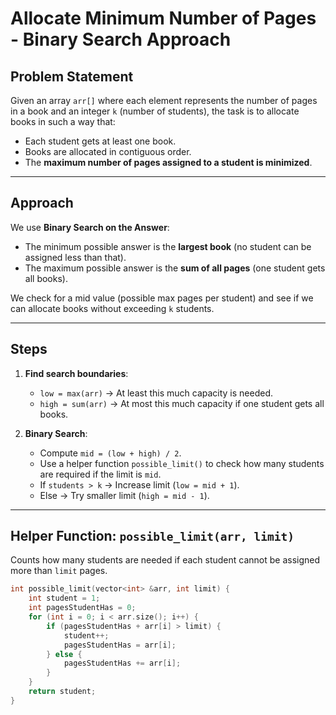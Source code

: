 # Allocate Minimum Number of Pages - Binary Search Approach

## Problem Statement
Given an array `arr[]` where each element represents the number of pages in a book and an integer `k` (number of students), the task is to allocate books in such a way that:
- Each student gets at least one book.
- Books are allocated in contiguous order.
- The **maximum number of pages assigned to a student is minimized**.

---

## Approach

We use **Binary Search on the Answer**:
- The minimum possible answer is the **largest book** (no student can be assigned less than that).
- The maximum possible answer is the **sum of all pages** (one student gets all books).

We check for a mid value (possible max pages per student) and see if we can allocate books without exceeding `k` students.

---

## Steps

1. **Find search boundaries**:
   - `low = max(arr)` → At least this much capacity is needed.
   - `high = sum(arr)` → At most this much capacity if one student gets all books.

2. **Binary Search**:
   - Compute `mid = (low + high) / 2`.
   - Use a helper function `possible_limit()` to check how many students are required if the limit is `mid`.
   - If `students > k` → Increase limit (`low = mid + 1`).
   - Else → Try smaller limit (`high = mid - 1`).

---

## Helper Function: `possible_limit(arr, limit)`
Counts how many students are needed if each student cannot be assigned more than `limit` pages.

```cpp
int possible_limit(vector<int> &arr, int limit) {
    int student = 1;
    int pagesStudentHas = 0;
    for (int i = 0; i < arr.size(); i++) {
        if (pagesStudentHas + arr[i] > limit) {
            student++;
            pagesStudentHas = arr[i];
        } else {
            pagesStudentHas += arr[i];
        }
    }
    return student;
}
